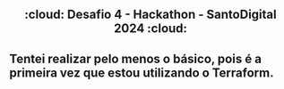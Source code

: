 <h2 align="center"> :cloud: Desafio 4 - Hackathon - SantoDigital 2024 :cloud:</h2>

## Tentei realizar pelo menos o básico, pois é a primeira vez que estou utilizando o Terraform.
